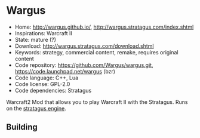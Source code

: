 # Wargus

- Home: http://wargus.github.io/, http://wargus.stratagus.com/index.shtml
- Inspirations: Warcraft II
- State: mature (?)
- Download: http://wargus.stratagus.com/download.shtml
- Keywords: strategy, commercial content, remake, requires original content
- Code repository: https://github.com/Wargus/wargus.git, https://code.launchpad.net/wargus (bzr)
- Code language: C++, Lua
- Code license: GPL-2.0
- Code dependencies: Stratagus

Warcraft2 Mod that allows you to play Warcraft II with the Stratagus.
Runs on the [stratagus engine](http://forums.stratagus.com/).

## Building
